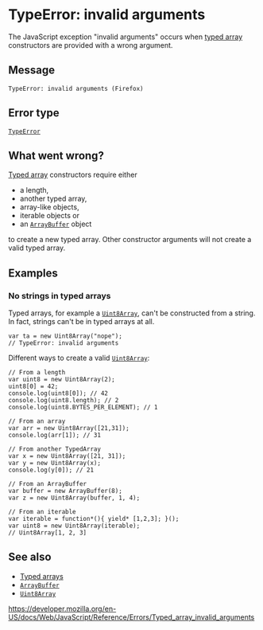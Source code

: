 TypeError: invalid arguments
============================

The JavaScript exception "invalid arguments" occurs when [typed array](https://developer.mozilla.org/en-US/docs/Web/JavaScript/Typed_arrays) constructors are provided with a wrong argument.

Message
-------

    TypeError: invalid arguments (Firefox)

Error type
----------

[`TypeError`](../global_objects/typeerror)

What went wrong?
----------------

[Typed array](https://developer.mozilla.org/en-US/docs/Web/JavaScript/Typed_arrays) constructors require either

-   a length,
-   another typed array,
-   array-like objects,
-   iterable objects or
-   an [`ArrayBuffer`](../global_objects/arraybuffer) object

to create a new typed array. Other constructor arguments will not create a valid typed array.

Examples
--------

### No strings in typed arrays

Typed arrays, for example a [`Uint8Array`](../global_objects/uint8array), can't be constructed from a string. In fact, strings can't be in typed arrays at all.

    var ta = new Uint8Array("nope");
    // TypeError: invalid arguments

Different ways to create a valid [`Uint8Array`](../global_objects/uint8array):

    // From a length
    var uint8 = new Uint8Array(2);
    uint8[0] = 42;
    console.log(uint8[0]); // 42
    console.log(uint8.length); // 2
    console.log(uint8.BYTES_PER_ELEMENT); // 1

    // From an array
    var arr = new Uint8Array([21,31]);
    console.log(arr[1]); // 31

    // From another TypedArray
    var x = new Uint8Array([21, 31]);
    var y = new Uint8Array(x);
    console.log(y[0]); // 21

    // From an ArrayBuffer
    var buffer = new ArrayBuffer(8);
    var z = new Uint8Array(buffer, 1, 4);

    // From an iterable
    var iterable = function*(){ yield* [1,2,3]; }();
    var uint8 = new Uint8Array(iterable);
    // Uint8Array[1, 2, 3]

See also
--------

-   [Typed arrays](https://developer.mozilla.org/en-US/docs/Web/JavaScript/Typed_arrays)
-   [`ArrayBuffer`](../global_objects/arraybuffer)
-   [`Uint8Array`](../global_objects/uint8array)

<a href="https://developer.mozilla.org/en-US/docs/Web/JavaScript/Reference/Errors/Typed_array_invalid_arguments" class="_attribution-link">https://developer.mozilla.org/en-US/docs/Web/JavaScript/Reference/Errors/Typed_array_invalid_arguments</a>

